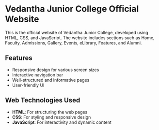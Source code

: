 # Vedantha Junior College Official Website

This is the official website of Vedantha Junior College, developed using HTML, CSS, and JavaScript. 
The website includes sections such as Home, Faculty, Admissions, Gallery, Events, eLibrary, Features, and Alumni.

## Features
- Responsive design for various screen sizes
- Interactive navigation bar
- Well-structured and informative pages
- User-friendly UI

## Web Technologies Used
- **HTML**: For structuring the web pages
- **CSS**: For styling and responsive design
- **JavaScript**: For interactivity and dynamic content
